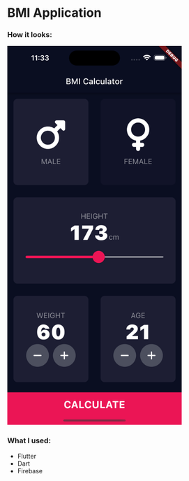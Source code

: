 # **BMI Application**

### How it looks:

<img src="https://github.com/DenisGrishkevich/FlutterBMICalculator/blob/main/images/Screenshot.png" data-canonical-src="https://github.com/DenisGrishkevich/FlutterBMICalculator/blob/main/images/Screenshot.png" width="400" height="867" />

### **What I used:**
- Flutter
- Dart
- Firebase
